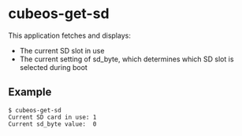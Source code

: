 # cubeos-get-sd

This application fetches and displays:
- The current SD slot in use
- The current setting of sd_byte, which determines which SD slot is selected during boot

## Example

	$ cubeos-get-sd
	Current SD card in use: 1
	Current sd_byte value:  0
